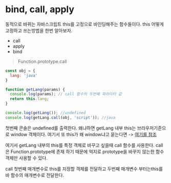 # bind, call, apply

동적으로 바뀌는 자바스크립트 this를 고정으로 바인딩해주는 함수들이다. this 어떻게 고정하고 쓰는방법을 한번 알아보자. 

* call
* apply
* bind

> Function.prototype.call

```javascript
const obj = {
  lang: 'java'
}

function getLang(params) {
  console.log(params); // call 함수의 두번째 파라미터 값
  return this.lang;
}

console.log(getLang()); //undefined
console.log(getLang.call(obj, 'script')); //java

```

첫번째 콘솔은 undefined를 출력한다. 왜냐하면 getLang 내부 this는 브라우저기준으로 window 객체이다. 여기서 또 this가 왜 window냐고 묻는다면 -&gt; [여기를 참조](./)

여기서 getLang 내부의 this를 특정 객체로 바꾸고 싶을때 call 함수를 사용한다. call은 Function.prototype에 존재 하기 때문에 억지로 prototype을 바꾸지 않는한 함수객체만 사용할 수 있다.

call 첫번째 매개변수로 this를 지정할 객체를 전달하고 두번째 매개변수 부터는this를 바 함수의 매개변수로 전달한다.

